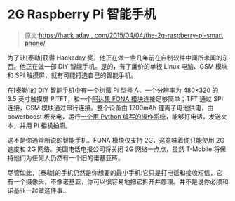 # 2G Raspberry Pi 智能手机

> 原文:[https://hack aday . com/2015/04/04/the-2g-raspberry-pi-smart phone/](https://hackaday.com/2015/04/04/the-2g-raspberry-pi-smartphone/)

为了让[泰勒]获得 Hackaday 奖，他正在做一些几年前在自制软件中闻所未闻的东西。他正在做一部 DIY 智能手机。是的，有了廉价的单板 Linux 电脑、GSM 模块和 SPI 触摸屏，就有可能打造自己的智能手机。

在[泰勒]的 DIY 智能手机中有一个树莓 Pi 型号 A，一个分辨率为 480×320 的 3.5 英寸触摸屏 PiTFT，和一个[阿达果 FONA 模块](https://www.adafruit.com/product/1946)连接足够简单；TFT 通过 SPI 连接，GSM 模块通过串行连接。整个设备由 1200mAh 锂离子电池供电，由 powerboost 板充电，运行[一个用 Python 编写的操作系统](https://github.com/spadgenske/TYOS)，能够打电话，发送文本，并用 Pi 相机拍照。

这不是你通常所说的智能手机。FONA 模块仅支持 2G，这意味着你只能使用 2G 速度和 2G 网络。美国电话电报公司将关闭 2G 网络一点点，虽然 T-Mobile 将保持他们为任何人仍然有一个旧的诺基亚砖。

尽管如此，[泰勒]的手机仍然是你想要的最小手机:它只是打电话和接收短信，它有一个摄像头，不像诺基亚，你可以很容易地把它拆开并修理。并不是说你必须和诺基亚一起做这件事…